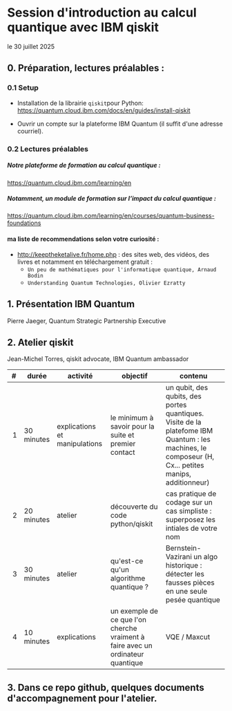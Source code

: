 
# Session d'introduction au calcul quantique avec IBM qiskit
le 30 juillet 2025

##  0. Préparation, lectures préalables :

### 0.1 Setup  
- Installation de la librairie `qiskit`pour Python:
https://quantum.cloud.ibm.com/docs/en/guides/install-qiskit

- Ouvrir un compte sur la plateforme IBM Quantum (il suffit d'une adresse courriel).

### 0.2 Lectures préalables

##### Notre plateforme de formation au calcul quantique : 
https://quantum.cloud.ibm.com/learning/en

##### Notamment, un module de formation sur l’impact du calcul quantique :
https://quantum.cloud.ibm.com/learning/en/courses/quantum-business-foundations

#### ma liste de recommendations selon votre curiosité :
- http://keeptheketalive.fr/home.php : des sites web, des vidéos, des livres et notamment en téléchargement gratuit :
  -  `Un peu de mathématiques pour l'informatique quantique, Arnaud Bodin`
  -  `Understanding Quantum Technologies, Olivier Ezratty`
    



##  1. Présentation IBM Quantum 
  Pierre Jaeger, Quantum Strategic Partnership Executive

##  2. Atelier qiskit
  Jean-Michel Torres, qiskit advocate, IBM Quantum ambassador


| # | durée | activité | objectif | contenu |
|--|--|--|--|--|
| 1 | 30 minutes|explications et manipulations | le minimum à savoir pour la suite et premier contact | un qubit, des qubits, des portes quantiques. Visite de la platefome IBM Quantum : les machines, le composeur (H, Cx... petites manips, additionneur) | 
| 2 | 20 minutes| atelier| découverte du code python/qiskit | cas pratique de codage sur un cas simpliste : superposez les intiales de votre nom |
| 3 | 30 minutes| atelier | qu'est-ce qu'un algorithme quantique ? | Bernstein-Vazirani un algo historique : détecter les fausses pièces en une seule pesée quantique |
| 4 | 10 minutes| explications | un exemple de ce que l'on cherche vraiment à faire avec un ordinateur quantique | VQE / Maxcut |

## 3. Dans ce repo github, quelques documents d'accompagnement pour l'atelier.

